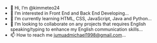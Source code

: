 - 👋 Hi, I’m @kimmeteo24
- 👀 I’m interested in Front End and Back End Developing...
- 🌱 I’m currently learning HTML, CSS, JavaScript, Java and Python...
- 💞️ I’m looking to collaborate on any projects that requires English speaking/typing to enhance my English communication skills...
- 📫 How to reach me jumuadmichael1998@gmail.com...

<!---
kimmeteo24/kimmeteo24 is a ✨ special ✨ repository because its `README.md` (this file) appears on your GitHub profile.
You can click the Preview link to take a look at your changes.
--->

